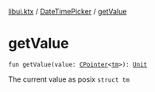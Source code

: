 [libui.ktx](../index.md) / [DateTimePicker](index.md) / [getValue](./get-value.md)

# getValue

`fun getValue(value: `[`CPointer`](../../kotlinx.cinterop/-c-pointer/index.md)`<`[`tm`](../../libui/tm.md)`>): `[`Unit`](https://kotlinlang.org/api/latest/jvm/stdlib/kotlin/-unit/index.html)

The current value as posix `struct tm`

